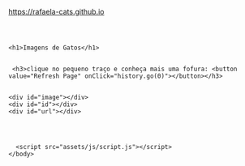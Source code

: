 https://rafaela-cats.github.io

<!DOCTYPE html>
<html lang="en">
<head>
    <meta charset="UTF-8">
    <meta name="viewport" content="width=device-width, initial-scale=1.0">
    <link rel="stylesheet" type="text/css" href="assets/css/style.css">
    <title>Imagens de Gatos</title>
</head>
<body>
    <header class="menu-principal"></header>

    <h1>Imagens de Gatos</h1>

    
     <h3>clique no pequeno traço e conheça mais uma fofura: <button value="Refresh Page" onClick="history.go(0)"></button></h3>
    

    <div id="image"></div>
    <div id="id"></div>
    <div id="url"></div>

 
    

      <script src="assets/js/script.js"></script>
    </body>
</html>
